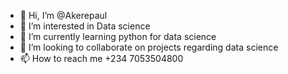 - 👋 Hi, I’m @Akerepaul
- 👀 I’m interested in Data science
- 🌱 I’m currently learning python for data science
- 💞️ I’m looking to collaborate on projects regarding data science
- 📫 How to reach me +234 7053504800

<!---
Akerepaul/Akerepaul is a ✨ special ✨ repository because its `README.md` (this file) appears on your GitHub profile.
You can click the Preview link to take a look at your changes.
--->
